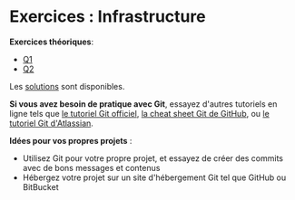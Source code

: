 # Exercices : Infrastructure

**Exercices théoriques**:

- [Q1](Q1.md)
- [Q2](Q2.md)

Les [solutions](solutions/) sont disponibles.


**Si vous avez besoin de pratique avec Git**,
essayez d'autres tutoriels en ligne tels que [le tutoriel Git officiel](https://git-scm.com/docs/gittutorial),
[la cheat sheet Git de GitHub](https://training.github.com/), ou [le tutoriel Git d'Atlassian](https://www.atlassian.com/git).


**Idées pour vos propres projets** :

- Utilisez Git pour votre propre projet, et essayez de créer des commits avec de bons messages et contenus
- Hébergez votre projet sur un site d'hébergement Git tel que GitHub ou BitBucket
